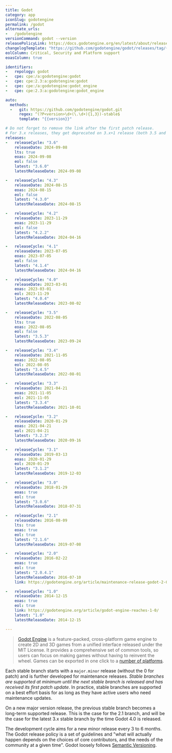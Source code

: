 ```yaml
---
title: Godot
category: app
iconSlug: godotengine
permalink: /godot
alternate_urls:
-   /godotengine
versionCommand: godot --version
releasePolicyLink: https://docs.godotengine.org/en/latest/about/release_policy.html
changelogTemplate: "https://github.com/godotengine/godot/releases/tag/{{'__LATEST__'|drop_zero_patch}}-stable"
eolColumn: Critical, Security and Platform support
eoasColumn: true

identifiers:
-   repology: godot
-   cpe: cpe:/a:godotengine:godot
-   cpe: cpe:2.3:a:godotengine:godot
-   cpe: cpe:/a:godotengine:godot_engine
-   cpe: cpe:2.3:a:godotengine:godot_engine

auto:
  methods:
  -   git: https://github.com/godotengine/godot.git
      regex: ^(?P<version>\d+(\.\d+){1,3})-stable$
      template: "{{version}}"

# Do not forget to remove the link after the first patch release.
# For 3.x releases, they get deprecated on 3.x+1 release (both 3.5 and 3.6 are LTS)
releases:
-   releaseCycle: "3.6"
    releaseDate: 2024-09-08
    lts: true
    eoas: 2024-09-08
    eol: false
    latest: "3.6.0"
    latestReleaseDate: 2024-09-08

-   releaseCycle: "4.3"
    releaseDate: 2024-08-15
    eoas: 2024-08-15
    eol: false
    latest: "4.3.0"
    latestReleaseDate: 2024-08-15

-   releaseCycle: "4.2"
    releaseDate: 2023-11-29
    eoas: 2023-11-29
    eol: false
    latest: "4.2.2"
    latestReleaseDate: 2024-04-16

-   releaseCycle: "4.1"
    releaseDate: 2023-07-05
    eoas: 2023-07-05
    eol: false
    latest: "4.1.4"
    latestReleaseDate: 2024-04-16

-   releaseCycle: "4.0"
    releaseDate: 2023-03-01
    eoas: 2023-03-01
    eol: 2023-11-29
    latest: "4.0.4"
    latestReleaseDate: 2023-08-02

-   releaseCycle: "3.5"
    releaseDate: 2022-08-05
    lts: true
    eoas: 2022-08-05
    eol: false
    latest: "3.5.3"
    latestReleaseDate: 2023-09-24

-   releaseCycle: "3.4"
    releaseDate: 2021-11-05
    eoas: 2022-08-05
    eol: 2022-08-05
    latest: "3.4.5"
    latestReleaseDate: 2022-08-01

-   releaseCycle: "3.3"
    releaseDate: 2021-04-21
    eoas: 2021-11-05
    eol: 2021-11-05
    latest: "3.3.4"
    latestReleaseDate: 2021-10-01

-   releaseCycle: "3.2"
    releaseDate: 2020-01-29
    eoas: 2021-04-21
    eol: 2021-04-21
    latest: "3.2.3"
    latestReleaseDate: 2020-09-16

-   releaseCycle: "3.1"
    releaseDate: 2019-03-13
    eoas: 2020-01-29
    eol: 2020-01-29
    latest: "3.1.2"
    latestReleaseDate: 2019-12-03

-   releaseCycle: "3.0"
    releaseDate: 2018-01-29
    eoas: true
    eol: true
    latest: "3.0.6"
    latestReleaseDate: 2018-07-31

-   releaseCycle: "2.1"
    releaseDate: 2016-08-09
    lts: true
    eoas: true
    eol: true
    latest: "2.1.6"
    latestReleaseDate: 2019-07-08

-   releaseCycle: "2.0"
    releaseDate: 2016-02-22
    eoas: true
    eol: true
    latest: "2.0.4.1"
    latestReleaseDate: 2016-07-10
    link: https://godotengine.org/article/maintenance-release-godot-2-0-4

-   releaseCycle: "1.0"
    releaseDate: 2014-12-15
    eoas: true
    eol: true
    link: https://godotengine.org/article/godot-engine-reaches-1-0/
    latest: "1.0"
    latestReleaseDate: 2014-12-15

---
```


>[Godot Engine](https://godotengine.org/) is a feature-packed, cross-platform game engine to create
> 2D and 3D games from a unified interface released under the MIT License. It provides a
> comprehensive set of common tools, so users can focus on making games without having to reinvent
> the wheel. Games can be exported in one click to a [number of platforms](https://docs.godotengine.org/en/stable/about/list_of_features.html#platforms).

Each stable branch starts with a `major.minor` release (without the 0 for patch) and is further
developed for maintenance releases. _Stable branches are supported at minimum until the next stable
branch is released and has received its first patch update_. In practice, stable branches are
supported on a best effort basis for as long as they have active users who need maintenance updates.

On a new major version release, the previous stable branch becomes a long-term supported release.
This is the case for the 2.1 branch, and will be the case for the latest 3.x stable branch by the
time Godot 4.0 is released.

The development cycle aims for a new minor release every 3 to 6
months. The Godot release policy is a set of guidelines and "what will actually happen depends on
the choices of core contributors, and the needs of the community at a given time". Godot loosely
follows [Semantic Versioning](https://semver.org/).
